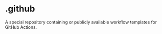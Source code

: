 # .github

A special repository containing or publicly available workflow templates for GitHub Actions.
